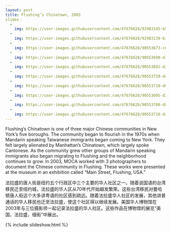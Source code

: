 ```yaml
---
layout: post
title: Flushing’s Chinatown, 2003
slides：
  -
    img: https://user-images.githubusercontent.com/47676628/92983145-b5fc9d00-f46f-11ea-86c3-2dcbd7e2c463.jpg
  -
    img: https://user-images.githubusercontent.com/47676628/92983139-b2691600-f46f-11ea-9271-e812fa8c5773.jpg
  -
    img: https://user-images.githubusercontent.com/47676628/90553673-c8cacd00-e162-11ea-9313-058c7b0a6b60.jpg
  -
    img: https://user-images.githubusercontent.com/47676628/90553690-d1230800-e162-11ea-9cfb-68b6e2a779a5.jpg
  -
    img: https://user-images.githubusercontent.com/47676628/90553692-d2543500-e162-11ea-8e98-0fd5ad15ffaf.jpg
  -
    img: https://user-images.githubusercontent.com/47676628/90553729-de3ff700-e162-11ea-8e3e-395ef0df7b34.jpg
  -
    img: https://user-images.githubusercontent.com/47676628/90553710-d8e2ac80-e162-11ea-8cb3-fa0b8e08255f.jpg
  -
    img: https://user-images.githubusercontent.com/47676628/90553695-d2eccb80-e162-11ea-98e1-6a3544afdbc6.jpg
  -
    img: https://user-images.githubusercontent.com/47676628/90553708-d84a1600-e162-11ea-867c-30f663cb263c.jpg
  -
    img: https://user-images.githubusercontent.com/47676628/90553716-da13d980-e162-11ea-9c97-de50ce7e85eb.jpg
---
```


Flushing’s Chinatown is one of three major Chinese communities in New York’s five boroughs.  The community began to flourish in the 1970s when Mandarin speaking Taiwanese immigrants began coming to New York.  They felt largely alienated by Manhattan’s Chinatown, which largely spoke Cantonese.  As the community grew other groups of Mandarin speaking immigrants also began migrating to Flushing and the neighborhood continues to grow.  In 2003, MOCA worked with 3 photographers to document the Chinese community in Flushing.  These works were presented at the museum in an exhibition called “Main Street, Flushing, USA.”

法拉盛的唐人街是纽约五个行政区中三个主要的华人社区之一。随着说国语的台湾移民迁至纽约城，法拉盛的华人区从70年代开始越发繁荣。这些台湾移民对曼哈顿唐人街这个大多讲粤语的社区感到疏远。随着法拉盛华人社区的发展，其他讲普通话的华人移民也迁至法拉盛，使这个社区得以继续发展。美国华人博物馆在2003年与三位摄影师一起记录法拉盛的华人社区。这些作品在博物馆的展览“美国，法拉盛，缅街”中展出。

{% include slideshow.html %}
